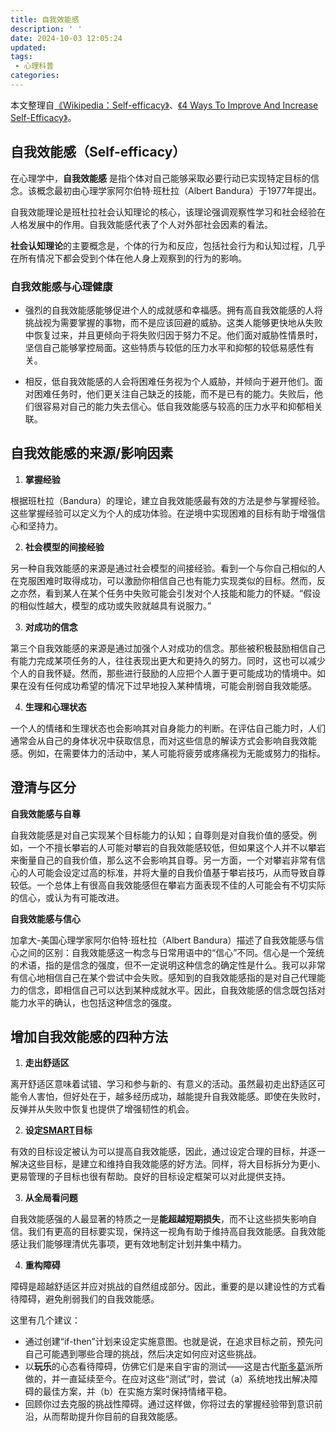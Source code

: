 ```yaml
---
title: 自我效能感
description: ' '
date: 2024-10-03 12:05:24
updated:
tags:
 - 心理科普
categories:
---
```

本文整理自[《Wikipedia：Self-efficacy》](https://en.wikipedia.org/wiki/Self-efficacy)、[《4 Ways To Improve And Increase Self-Efficacy》](https://positivepsychology.com/3-ways-build-self-efficacy/)。

## 自我效能感（Self-efficacy）

在心理学中，**自我效能感** 是指个体对自己能够采取必要行动已实现特定目标的信念。该概念最初由心理学家阿尔伯特·班杜拉（Albert Bandura）于1977年提出。

自我效能理论是班杜拉社会认知理论的核心，该理论强调观察性学习和社会经验在人格发展中的作用。自我效能感代表了个人对外部社会因素的看法。

**社会认知理论**的主要概念是，个体的行为和反应，包括社会行为和认知过程，几乎在所有情况下都会受到个体在他人身上观察到的行为的影响。


### 自我效能感与心理健康

* 强烈的自我效能感能够促进个人的成就感和幸福感。拥有高自我效能感的人将挑战视为需要掌握的事物，而不是应该回避的威胁。这类人能够更快地从失败中恢复过来，并且更倾向于将失败归因于努力不足。他们面对威胁性情景时，坚信自己能够掌控局面。这些特质与较低的压力水平和抑郁的较低易感性有关。

* 相反，低自我效能感的人会将困难任务视为个人威胁，并倾向于避开他们。面对困难任务时，他们更关注自己缺乏的技能，而不是已有的能力。失败后，他们很容易对自己的能力失去信心。低自我效能感与较高的压力水平和抑郁相关联。

## 自我效能感的来源/影响因素

 1. **掌握经验**
 
根据班杜拉（Bandura）的理论，建立自我效能感最有效的方法是参与掌握经验。这些掌握经验可以定义为个人的成功体验。在逆境中实现困难的目标有助于增强信心和坚持力。

 2. **社会模型的间接经验**
 
另一种自我效能感的来源是通过社会模型的间接经验。看到一个与你自己相似的人在克服困难时取得成功，可以激励你相信自己也有能力实现类似的目标。然而，反之亦然，看到某人在某个任务中失败可能会引发对个人技能和能力的怀疑。“假设的相似性越大，模型的成功或失败就越具有说服力。”

 3. **对成功的信念** 
 
第三个自我效能感的来源是通过加强个人对成功的信念。那些被积极鼓励相信自己有能力完成某项任务的人，往往表现出更大和更持久的努力。同时，这也可以减少个人的自我怀疑。然而，那些进行鼓励的人应把个人置于更可能成功的情境中。如果在没有任何成功希望的情况下过早地投入某种情境，可能会削弱自我效能感。

 4. **生理和心理状态**  

一个人的情绪和生理状态也会影响其对自身能力的判断。在评估自己能力时，人们通常会从自己的身体状况中获取信息，而对这些信息的解读方式会影响自我效能感。例如，在需要体力的活动中，某人可能将疲劳或疼痛视为无能或努力的指标。

## 澄清与区分 

**自我效能感与自尊**

自我效能感是对自己实现某个目标能力的认知；自尊则是对自我价值的感受。例如，一个不擅长攀岩的人可能对攀岩的自我效能感较低，但如果这个人并不以攀岩来衡量自己的自我价值，那么这不会影响其自尊。另一方面，一个对攀岩非常有信心的人可能会设定过高的标准，并将大量的自我价值基于攀岩技巧，从而导致自尊较低。一个总体上有很高自我效能感但在攀岩方面表现不佳的人可能会有不切实际的信心，或认为有可能改进。

**自我效能感与信心**

加拿大-美国心理学家阿尔伯特·班杜拉（Albert Bandura）描述了自我效能感与信心之间的区别：自我效能感这一构念与日常用语中的“信心”不同。信心是一个笼统的术语，指的是信念的强度，但不一定说明这种信念的确定性是什么。我可以非常有信心地相信自己在某个尝试中会失败。感知到的自我效能感指的是对自己代理能力的信念，即相信自己可以达到某种成就水平。因此，自我效能感的信念既包括对能力水平的确认，也包括这种信念的强度。

## 增加自我效能感的四种方法

1. **走出舒适区**  

离开舒适区意味着试错、学习和参与新的、有意义的活动。虽然最初走出舒适区可能令人害怕，但好处在于，越多经历成功，越能提升自我效能感。即使在失败时，反弹并从失败中恢复也提供了增强韧性的机会。

2. **设定[SMART](https://en.wikipedia.org/wiki/SMART_criteria)目标**
  
有效的目标设定被认为可以提高自我效能感，因此，通过设定合理的目标，并逐一解决这些目标，是建立和维持自我效能感的好方法。同样，将大目标拆分为更小、更易管理的子目标也很有帮助。良好的目标设定框架可以对此提供支持。

3. **从全局看问题**  

自我效能感强的人最显著的特质之一是**能超越短期损失**，而不让这些损失影响自信。我们有更高的目标要实现，保持这一视角有助于维持高自我效能感。自我效能感让我们能够理清优先事项，更有效地制定计划并集中精力。

4. **重构障碍**  

障碍是超越舒适区并应对挑战的自然组成部分。因此，重要的是以建设性的方式看待障碍，避免削弱我们的自我效能感。

   这里有几个建议：
   - 通过创建“if-then”计划来设定实施意图。也就是说，在追求目标之前，预先问自己可能遇到哪些合理的挑战，然后决定如何应对这些挑战。
   - 以**玩乐**的心态看待障碍，仿佛它们是来自宇宙的测试——这是古代[斯多葛](https://en.wikipedia.org/wiki/Stoicism)派所做的，并一直延续至今。在应对这些“测试”时，尝试（a）系统地找出解决障碍的最佳方案，并（b）在实施方案时保持情绪平稳。
   - 回顾你过去克服的挑战性障碍。通过这样做，你将过去的掌握经验带到意识前沿，从而帮助提升你目前的自我效能感。